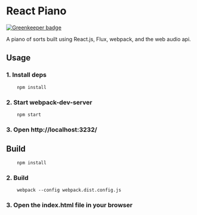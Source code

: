 # React Piano

[![Greenkeeper badge](https://badges.greenkeeper.io/silenceonthelam/ReactPiano.svg)](https://greenkeeper.io/)

A piano of sorts built using React.js, Flux, webpack, and the web audio api.

## Usage

### 1. Install deps

```
    npm install
```

### 2. Start webpack-dev-server

```
    npm start
```

### 3. Open http://localhost:3232/


## Build

```
    npm install
```

### 2. Build

```
    webpack --config webpack.dist.config.js
```

### 3. Open the index.html file in your browser

